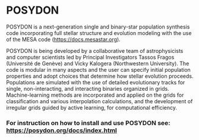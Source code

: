 # POSYDON

POSYDON is a next-generation single and binary-star population synthesis code incorporating full stellar structure and evolution modeling with the use of the MESA code (https://docs.mesastar.org).

POSYDON is being developed by a collaborative team of astrophysicists and computer scientists led by Principal Investigators Tassos Fragos (Université de Genève) and Vicky Kalogera (Northwestern University). The code is modular in many aspects and the user can specify initial population properties and adopt choices that determine how stellar evolution proceeds. Populations are simulated with the use of detailed evolutionary tracks for single, non-interacting, and interacting binaries organized in grids. Machine-learning methods are incorporated and applied on the grids for classification and various interpolation calculations, and the development of irregular grids guided by active learning, for computational efficiency.

### For instruction on how to install and use POSYDON see: https://posydon.org/docs/index.html

